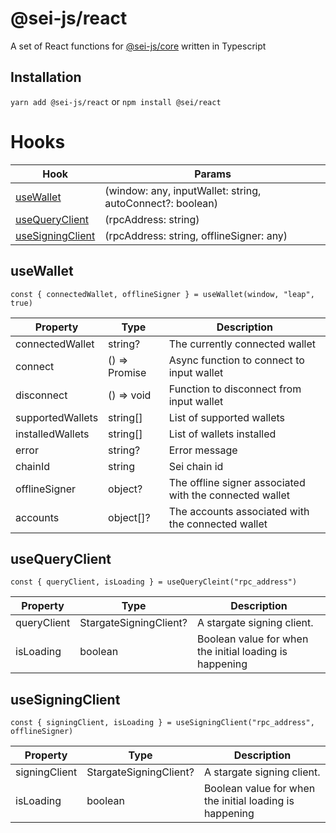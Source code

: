 # @sei-js/react
A set of React functions for [@sei-js/core](https://www.npmjs.com/package/@sei-js/core) written in Typescript

## Installation
```yarn add @sei-js/react```
or
```npm install @sei/react```


# Hooks
| Hook                                  | Params                                                    |
|---------------------------------------|-----------------------------------------------------------|
| [useWallet](#usewallet)               | (window: any, inputWallet: string, autoConnect?: boolean) |
| [useQueryClient](#useQueryClient)     | (rpcAddress: string)                                      |
| [useSigningClient](#useSigningClient) | (rpcAddress: string, offlineSigner: any)                  |

## useWallet

```const { connectedWallet, offlineSigner } = useWallet(window, "leap", true)```

| Property         | Type                 | Description                                              |
|------------------|----------------------|----------------------------------------------------------|
| connectedWallet  | string?              | The currently connected wallet                           |
| connect          | () => Promise<any>   | Async function to connect to input wallet                |
| disconnect       | () => void           | Function to disconnect from input wallet                 |
| supportedWallets | string[]             | List of supported wallets                                |
| installedWallets | string[]             | List of wallets installed                                |
| error            | string?              | Error message                                            |
| chainId          | string               | Sei chain id                                             |
| offlineSigner    | object?              | The offline signer associated with the connected  wallet |
| accounts         | object[]?            | The accounts associated with the connected wallet        |

## useQueryClient

```const { queryClient, isLoading } = useQueryCleint("rpc_address")```

| Property    | Type                   | Description                                             |
|-------------|------------------------|---------------------------------------------------------|
| queryClient | StargateSigningClient? | A stargate signing client.                              |
| isLoading   | boolean                | Boolean value for when the initial loading is happening |

## useSigningClient

```const { signingClient, isLoading } = useSigningClient("rpc_address", offlineSigner)```

| Property         | Type                   | Description                                             |
|------------------|------------------------|---------------------------------------------------------|
| signingClient    | StargateSigningClient? | A stargate signing client.                              |
| isLoading        | boolean                | Boolean value for when the initial loading is happening |

